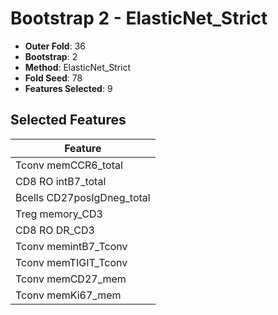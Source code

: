 # Bootstrap 2 - ElasticNet_Strict

- **Outer Fold**: 36
- **Bootstrap**: 2
- **Method**: ElasticNet_Strict
- **Fold Seed**: 78
- **Features Selected**: 9

## Selected Features

| Feature |
|---------|
| Tconv memCCR6_total |
| CD8 RO intB7_total |
| Bcells CD27posIgDneg_total |
| Treg memory_CD3 |
| CD8 RO DR_CD3 |
| Tconv memintB7_Tconv |
| Tconv memTIGIT_Tconv |
| Tconv memCD27_mem |
| Tconv memKi67_mem |
